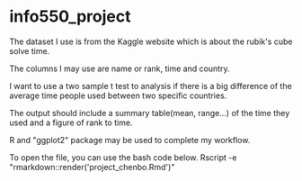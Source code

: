 # info550_project


The dataset I use is from the Kaggle website which is about the rubik's cube solve time. 

The columns I may use are name or rank, time and country. 

I want to use a two sample t test to analysis if there is a big difference of the average time people used between two specific countries. 

The output should include a summary table(mean, range...) of the time they used and a figure of rank to time. 

R and "ggplot2" package may be used to complete my workflow.

To open the file, you can use the bash code below.
Rscript -e "rmarkdown::render('project_chenbo.Rmd')"
